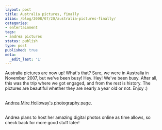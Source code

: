 ```yaml
---
layout: post
title: Australia pictures, finally
alias: /blog/2008/07/20/australia-pictures-finally/
categories:
- entertainment
tags:
- andrea pictures
status: publish
type: post
published: true
meta:
  _edit_last: '1'
---
```

Australia pictures are now up! What's that? Sure, we were in Australia in November 2007, but we've been busy! Hey. Hey! We've been busy. After all, this was the trip where we got engaged, and from the rest is history. The pictures are beautiful whether they are nearly a year old or not. Enjoy :) 
<br><br>

<a title="andrea mire holloway digital photos" href="http://www.picasaweb.google.com/andrea.mire" target="_blank">Andrea Mire Holloway's photography page.</a>
<br><br>

Andrea plans to host her amazing digital photos online as time allows, so check back for more good stuff later!
